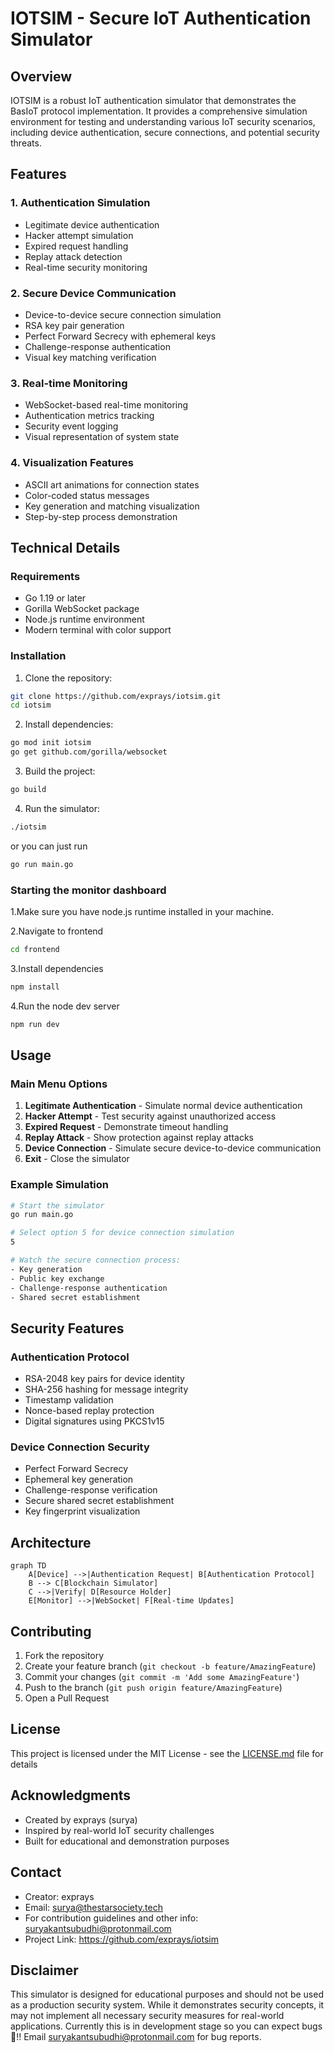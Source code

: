 # IOTSIM - Secure IoT Authentication Simulator

## Overview

IOTSIM is a robust IoT authentication simulator that demonstrates the BasIoT protocol implementation. It provides a comprehensive simulation environment for testing and understanding various IoT security scenarios, including device authentication, secure connections, and potential security threats.

## Features

### 1. Authentication Simulation
- Legitimate device authentication
- Hacker attempt simulation
- Expired request handling
- Replay attack detection
- Real-time security monitoring

### 2. Secure Device Communication
- Device-to-device secure connection simulation
- RSA key pair generation
- Perfect Forward Secrecy with ephemeral keys
- Challenge-response authentication
- Visual key matching verification

### 3. Real-time Monitoring
- WebSocket-based real-time monitoring
- Authentication metrics tracking
- Security event logging
- Visual representation of system state

### 4. Visualization Features
- ASCII art animations for connection states
- Color-coded status messages
- Key generation and matching visualization
- Step-by-step process demonstration

## Technical Details

### Requirements
- Go 1.19 or later
- Gorilla WebSocket package
- Node.js runtime environment 
- Modern terminal with color support

### Installation

1. Clone the repository:
```bash
git clone https://github.com/exprays/iotsim.git
cd iotsim
```

2. Install dependencies:
```bash
go mod init iotsim
go get github.com/gorilla/websocket
```

3. Build the project:
```bash
go build
```

4. Run the simulator:
```bash
./iotsim
``` 
or you can just run
```bash
go run main.go
```

### Starting the monitor dashboard

1.Make sure you have node.js runtime installed in your machine.

2.Navigate to frontend
```bash
cd frontend
```

3.Install dependencies
```bash
npm install
```

4.Run the node dev server
```bash
npm run dev
```

## Usage

### Main Menu Options
1. **Legitimate Authentication** - Simulate normal device authentication
2. **Hacker Attempt** - Test security against unauthorized access
3. **Expired Request** - Demonstrate timeout handling
4. **Replay Attack** - Show protection against replay attacks
5. **Device Connection** - Simulate secure device-to-device communication
6. **Exit** - Close the simulator

### Example Simulation

```bash
# Start the simulator
go run main.go

# Select option 5 for device connection simulation
5

# Watch the secure connection process:
- Key generation
- Public key exchange
- Challenge-response authentication
- Shared secret establishment
```

## Security Features

### Authentication Protocol
- RSA-2048 key pairs for device identity
- SHA-256 hashing for message integrity
- Timestamp validation
- Nonce-based replay protection
- Digital signatures using PKCS1v15

### Device Connection Security
- Perfect Forward Secrecy
- Ephemeral key generation
- Challenge-response verification
- Secure shared secret establishment
- Key fingerprint visualization

## Architecture

```mermaid
graph TD
    A[Device] -->|Authentication Request| B[Authentication Protocol]
    B --> C[Blockchain Simulator]
    C -->|Verify| D[Resource Holder]
    E[Monitor] -->|WebSocket| F[Real-time Updates]
```

## Contributing

1. Fork the repository
2. Create your feature branch (`git checkout -b feature/AmazingFeature`)
3. Commit your changes (`git commit -m 'Add some AmazingFeature'`)
4. Push to the branch (`git push origin feature/AmazingFeature`)
5. Open a Pull Request

## License

This project is licensed under the MIT License - see the [LICENSE.md](LICENSE.md) file for details

## Acknowledgments

- Created by exprays (surya)
- Inspired by real-world IoT security challenges
- Built for educational and demonstration purposes

## Contact

- Creator: exprays
- Email: surya@thestarsociety.tech
- For contribution guidelines and other info: suryakantsubudhi@protonmail.com
- Project Link: https://github.com/exprays/iotsim

## Disclaimer

This simulator is designed for educational purposes and should not be used as a production security system. While it demonstrates security concepts, it may not implement all necessary security measures for real-world applications. Currently this is in development stage so you can expect bugs🐞!! Email suryakantsubudhi@protonmail.com for bug reports.
